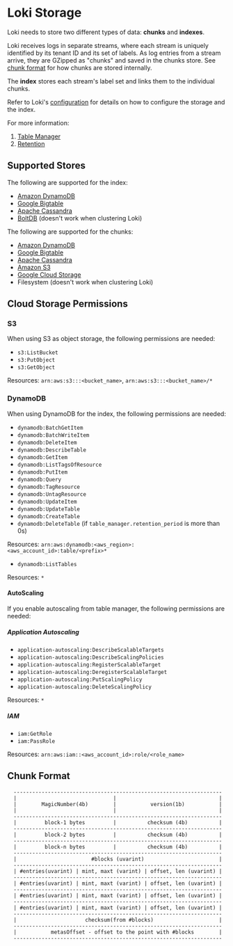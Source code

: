 # Loki Storage

Loki needs to store two different types of data: **chunks** and **indexes**.

Loki receives logs in separate streams, where each stream is uniquely identified
by its tenant ID and its set of labels. As log entries from a stream arrive,
they are GZipped as "chunks" and saved in the chunks store. See [chunk
format](#chunk-format) for how chunks are stored internally.

The **index** stores each stream's label set and links them to the individual
chunks.

Refer to Loki's [configuration](../../configuration/README.md) for details on
how to configure the storage and the index.

For more information:

1. [Table Manager](table-manager.md)
2. [Retention](retention.md)

## Supported Stores

The following are supported for the index:

* [Amazon DynamoDB](https://aws.amazon.com/dynamodb)
* [Google Bigtable](https://cloud.google.com/bigtable)
* [Apache Cassandra](https://cassandra.apache.org)
* [BoltDB](https://github.com/boltdb/bolt) (doesn't work when clustering Loki)

The following are supported for the chunks:

* [Amazon DynamoDB](https://aws.amazon.com/dynamodb)
* [Google Bigtable](https://cloud.google.com/bigtable)
* [Apache Cassandra](https://cassandra.apache.org)
* [Amazon S3](https://aws.amazon.com/s3)
* [Google Cloud Storage](https://cloud.google.com/storage/)
* Filesystem (doesn't work when clustering Loki)

## Cloud Storage Permissions

### S3

When using S3 as object storage, the following permissions are needed:

* `s3:ListBucket`
* `s3:PutObject`
* `s3:GetObject`

Resources: `arn:aws:s3:::<bucket_name>`, `arn:aws:s3:::<bucket_name>/*`

### DynamoDB

When using DynamoDB for the index, the following permissions are needed:

* `dynamodb:BatchGetItem`
* `dynamodb:BatchWriteItem`
* `dynamodb:DeleteItem`
* `dynamodb:DescribeTable`
* `dynamodb:GetItem`
* `dynamodb:ListTagsOfResource`
* `dynamodb:PutItem`
* `dynamodb:Query`
* `dynamodb:TagResource`
* `dynamodb:UntagResource`
* `dynamodb:UpdateItem`
* `dynamodb:UpdateTable`
* `dynamodb:CreateTable`
* `dynamodb:DeleteTable` (if `table_manager.retention_period` is more than 0s)

Resources: `arn:aws:dynamodb:<aws_region>:<aws_account_id>:table/<prefix>*`

* `dynamodb:ListTables`

Resources: `*`

#### AutoScaling 

If you enable autoscaling from table manager, the following permissions are needed:

##### Application Autoscaling

* `application-autoscaling:DescribeScalableTargets`
* `application-autoscaling:DescribeScalingPolicies`
* `application-autoscaling:RegisterScalableTarget`
* `application-autoscaling:DeregisterScalableTarget`
* `application-autoscaling:PutScalingPolicy`
* `application-autoscaling:DeleteScalingPolicy`

Resources: `*`

##### IAM

* `iam:GetRole`
* `iam:PassRole`

Resources: `arn:aws:iam::<aws_account_id>:role/<role_name>`


## Chunk Format

```
  -------------------------------------------------------------------
  |                               |                                 |
  |        MagicNumber(4b)        |           version(1b)           |
  |                               |                                 |
  -------------------------------------------------------------------
  |         block-1 bytes         |          checksum (4b)          |
  -------------------------------------------------------------------
  |         block-2 bytes         |          checksum (4b)          |
  -------------------------------------------------------------------
  |         block-n bytes         |          checksum (4b)          |
  -------------------------------------------------------------------
  |                        #blocks (uvarint)                        |
  -------------------------------------------------------------------
  | #entries(uvarint) | mint, maxt (varint) | offset, len (uvarint) |
  -------------------------------------------------------------------
  | #entries(uvarint) | mint, maxt (varint) | offset, len (uvarint) |
  -------------------------------------------------------------------
  | #entries(uvarint) | mint, maxt (varint) | offset, len (uvarint) |
  -------------------------------------------------------------------
  | #entries(uvarint) | mint, maxt (varint) | offset, len (uvarint) |
  -------------------------------------------------------------------
  |                      checksum(from #blocks)                     |
  -------------------------------------------------------------------
  |           metasOffset - offset to the point with #blocks        |
  -------------------------------------------------------------------
```

